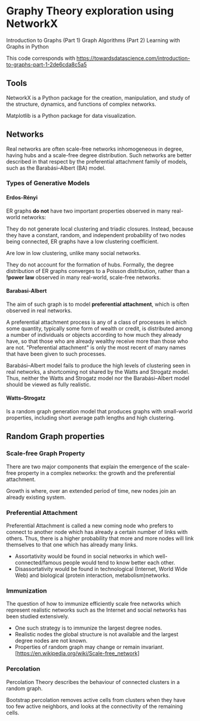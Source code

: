 # Graphy Theory exploration using NetworkX

Introduction to Graphs (Part 1)
Graph Algorithms (Part 2)
Learning with Graphs in Python

This code corresponds with <https://towardsdatascience.com/introduction-to-graphs-part-1-2de6cda8c5a5>

## Tools

NetworkX is a Python package for the creation, manipulation, and study of the structure, dynamics, and functions of complex networks.

Matplotlib is a Python package for data visualization.

## Networks

Real networks are often scale-free networks inhomogeneous in degree, having hubs and a scale-free degree distribution. Such networks are better described in that respect by the preferential attachment family of models, such as the Barabási–Albert (BA) model.

### Types of Generative Models

#### Erdos-Rényi

ER graphs **do not** have two important properties observed in many real-world networks:

They do not generate local clustering and triadic closures.
Instead, because they have a constant, random, and independent probability of two nodes being connected,
ER graphs have a low clustering coefficient.

Are low in low clustering, unlike many social networks.

They do not account for the formation of hubs. Formally, the degree distribution of ER graphs converges to a Poisson distribution, rather than a **!power law** observed in many real-world, scale-free networks.

#### Barabasi-Albert

The aim of such graph is to model **preferential attachment**, which is often observed in real networks.

A preferential attachment process is any of a class of processes in which some quantity, typically some form of wealth or credit, is distributed among a number of individuals or objects according to how much they already have, so that those who are already wealthy receive more than those who are not. "Preferential attachment" is only the most recent of many names that have been given to such processes.

Barabási–Albert model fails to produce the high levels of clustering seen in real networks, a shortcoming not shared by the Watts and Strogatz model. Thus, neither the Watts and Strogatz model nor the Barabási–Albert model should be viewed as fully realistic.

#### Watts–Strogatz

Is a random graph generation model that produces graphs with small-world properties, including short average path lengths and high clustering.

## Random Graph properties

### Scale-free Graph Property

There are two major components that explain the emergence of the scale-free property in a complex networks: the growth and the preferential attachment.

Growth is where, over an extended period of time, new nodes join an already existing system.

### Preferential Attachment

Preferential Attachment is called a new coming node who prefers to connect to another node which has already a certain number of links with others. Thus, there is a higher probability that more and more nodes will link themselves to that one which has already many links.

* Assortativity would be found in social networks in which well-connected/famous people would tend to know better each other.
* Disassortativity would be found in technological (Internet, World Wide Web) and biological (protein interaction, metabolism)networks.

### Immunization

The question of how to immunize efficiently scale free networks which represent realistic networks such as the Internet and social networks has been studied extensively.

* One such strategy is to immunize the largest degree nodes.
* Realistic nodes the global structure is not available and the largest degree nodes are not known.
* Properties of random graph may change or remain invariant.
[https://en.wikipedia.org/wiki/Scale-free_network]

### Percolation

Percolation Theory describes the behaviour of connected clusters in a random graph.

Bootstrap percolation removes active cells from clusters when they have too few active neighbors, and looks at the connectivity of the remaining cells.
